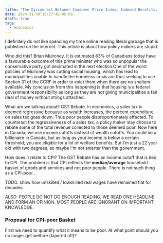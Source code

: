 ```yaml
---
title: "The Disconnect Between Consumer Price Index, Indexed Benefits, and Poor People"
date: 2024-11-30T16:27:42-05:00
draft: true
tags:
  - economics
---
```


I definitely do not like spending my time online reading literal garbage that is published on the internet. This article is about how policy makers are stupid.

Who did this? Brian Mulroney. It is estimated 83% of Canadians today have a favourable outcome of this prime minister who was so unpopular the conservative party got decimated in the next election.One of the worst policies of Mulroney was cutting social housing, which has lead to municipalities unable to handle the homeless crisis are thus seeking to use Section 31 of the CCRF in order to evict them when there are no shelters available. My conclusion from this happening is that housing is a federal government responsibility as long as they are not giving municipalities a fair deal of money without strings attached.

What are we talking about? GST Rebate. In economics, a sales tax is deemed regressive because as wealth increases, the percent expenditure on sales tax goes down. Thus poor people disproportionately affected. To counteract the regressiveness of a sales tax, a policy maker may choose to rebate some of the total revenue collected to those deemed poor. Now here in Canada, we use income cutoffs instead of wealth cutoffs. You could be a billionaire in Canada, but as long as your income is below a certain threshold, you are eligible for a lot of welfare benefits. But I'm just a 22 year old with two degrees, so maybe I'm not smarter than the government.

How does it relate to CPI? The GST Rebate has an income cutoff that is tied to CPI. The problem is that CPI reflects the **median/average** household basket of goods and services and not poor people. There is not such thing as a CPI-poor..

TODO: show how unskilled / lowskilled real wages have remained flat for decades.

ALSO: PEOPLE DO NOT DO ENOUGH READING, WE READ ONE HEADLINE AND FORM AN OPINION. MOST PEOPLE ARE IGNORANT ON IMPORTANT KNOWLEDGE.

### Proposal for CPI-poor Basket

First we need to quantify what it means to be poor. At what point should you no longer get welfare (tapered off)?
